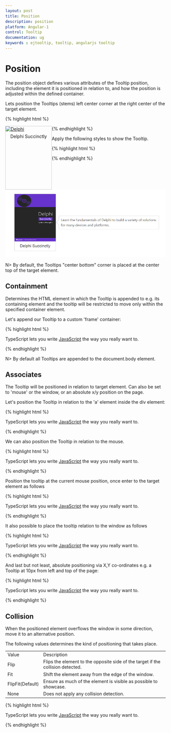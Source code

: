 ```yaml
---
layout: post
title: Position
description: position
platform: Angular-1
control: Tooltip
documentation: ug
keywords : ejtooltip, tooltip, angularjs tooltip
---
```


# Position

The position object defines various attributes of the Tooltip position, including the element it is positioned in relation to, and how the position is adjusted within the defined container.

Lets position the Tooltips (stems) left center corner at the right center of the target element.

{% highlight html %}
 
<div class="img" id="sample" ej-tooltip e-content="content" e-position-stem-horizontal="left" e-position-stem-vertical="center" e-position-target-horizontal="right" e-position-target-vertical="center">
    <a target="_blank" href="image/taj.png">
        <img src="http://js.syncfusion.com/demos/web/images/tooltip/template-05.png" alt="Delphi">
    </a>
    <div class="desc">Delphi Succinctly</div>
</div>

<script type="text/javascript">
        angular.module('TooltipApp', ['ejangular'])
        .controller('TooltipCtrl', function ($scope) {
            $scope.content = "Learn the fundamentals of Delphi to build a variety of solutions for many devices and platforms.";
        });
</script>
    
{% endhighlight %}

Apply the following styles to show the Tooltip.

{% highlight html %}

<style>
    div.img {
        border: 1px solid #ccc;
        float: left;
        box-sizing: border-box;
        height: 200px;
        width: 146px;
    }
    div.img img {
        width: 100%;
        height: 166px;
    }
    div.desc {
        padding: 6px;
        text-align: center;
    }
</style>
    
{% endhighlight %}

![](Position_images/position.png)

N> By default, the Tooltips "center bottom" corner is placed at the center top of the target element.

## Containment 

Determines the HTML element in which the Tooltip is appended to e.g. its containing element and the tooltip will be restricted to move only within the specified container element.

Let's append our Tooltip to a custom 'frame' container:

{% highlight html %}

<div class="control">
    TypeScript lets you write <a id="test" ej-tooltip e-content="content"><u> JavaScript</u> </a>the way you really want to.
</div>

<script>
angular.module('TooltipApp', ['ejangular'])
.controller('TooltipCtrl', function ($scope) {
    $scope.content="JavaScript is the programming language of HTML and the Web.";
    $scope.containment=".frame";
});
</script>
    
{% endhighlight %}

N> By default all Tooltips are appended to the document.body element.

## Associates 

 The Tooltip will be positioned in relation to target element. Can also be set to 'mouse' or the window, or an absolute x/y position on the page.
 
 Let's position the Tooltip in relation to the 'a' element inside the div element:
 
 {% highlight html %}

 <div class="frame">
    <div class="control">
        TypeScript lets you write <a id="test" ej-tooltip e-content="content"><u> JavaScript</u> </a>the way you really want to.
    </div>
</div>

<script>   
angular.module('TooltipApp', ['ejangular'])
.controller('TooltipCtrl', function ($scope) {
    $scope.content="JavaScript is the programming language of HTML and the Web.";
});
</script>
    
{% endhighlight %}
 
We can also position the Tooltip in relation to the mouse.
 
{% highlight html %}
 
<div class="frame">
    <div class="control">
        TypeScript lets you write <a id="test" ej-tooltip e-content="content" e-associate="associate"><u> JavaScript</u> </a>the way you really want to.
    </div>
</div>

<script>   
angular.module('TooltipApp', ['ejangular'])
.controller('TooltipCtrl', function ($scope) {
    $scope.content="JavaScript is the programming language of HTML and the Web.";
    $scope.associate="mousefollow";
});
</script>
    
{% endhighlight %}

Position the tooltip at the current mouse position, once enter to the target element as follows

{% highlight html %}
 
<div class="frame">
    <div class="control">
        TypeScript lets you write <a id="test" ej-tooltip e-content="content" e-associate="associate"><u> JavaScript</u> </a>the way you really want to.
    </div>
</div>

<script>   
angular.module('TooltipApp', ['ejangular'])
.controller('TooltipCtrl', function ($scope) {
    $scope.content="JavaScript is the programming language of HTML and the Web.";
    $scope.associate="mouseenter";
});
</script>
    
{% endhighlight %}


It also possible to place the tooltip relation to the window as follows

{% highlight html %}
 
<div class="frame">
    <div class="control">
        TypeScript lets you write <a id="test" ej-tooltip e-content="content" e-associate="associate" e-position-target-horizontal="right"  e-position-target-vertical="bottom"><u> JavaScript</u> </a>the way you really want to.
    </div>
</div>

<script>   
angular.module('TooltipApp', ['ejangular'])
.controller('TooltipCtrl', function ($scope) {
    $scope.content="JavaScript is the programming language of HTML and the Web.";
    $scope.associate="window";
});
</script>
    
{% endhighlight %}
    
And last but not least, absolute positioning via X,Y co-ordinates e.g. a Tooltip at 10px from left and top of the page:

{% highlight html %}

 <div class="frame">
    <div class="control">
        TypeScript lets you write <a id="test" ej-tooltip e-content="content" e-associate="associate" e-position-target-horizontal="10" e-position-target-vertical="10"><u> JavaScript</u> </a>the way you really want to.
    </div>
</div>

<script>   
angular.module('TooltipApp', ['ejangular'])
.controller('TooltipCtrl', function ($scope) {
    $scope.content="JavaScript is the programming language of HTML and the Web.";
    $scope.associate="axis";
});
</script>
    
{% endhighlight %}

## Collision 

When the positioned element overflows the window in some direction, move it to an alternative position. 

The following values determines the kind of positioning that takes place.

<table>
<tr>
<td>
Value<br/></td><td>
Description<br/></td></tr>
<tr>
<td>
Flip<br/></td><td>
Flips the element to the opposite side of the target if the collision detected.<br/></td></tr>
<tr>
<td>
Fit<br/></td><td>
Shift the element away from the edge of the window.<br/></td></tr>
<tr>
<td>
FlipFit(Default)<br/></td><td>
Ensure as much of the element is visible as possible to showcase.<br/></td></tr>
<tr>
<td>
None<br/></td><td>
Does not apply any collision detection.<br/></td></tr>
</table>

{% highlight html %}
 
<div class="frame">
    <div class="control">
        TypeScript lets you write <a id="test" ej-tooltip e-content="content" e-collision="collision"><u> JavaScript</u> </a>the way you really want to.
    </div>
</div>

<script>   
angular.module('TooltipApp', ['ejangular'])
.controller('TooltipCtrl', function ($scope) {
    $scope.content="JavaScript is the programming language of HTML and the Web.";
    $scope.collision="fit";
});
</script>
        
{% endhighlight %}